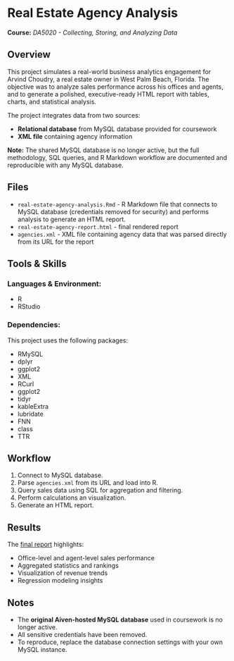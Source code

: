 # Real Estate Agency Analysis
**Course:** _DA5020 - Collecting, Storing, and Analyzing Data_

## Overview
This project simulates a real-world business analytics engagement for Arvind Choudry, a real estate owner in West Palm Beach, Florida. The objective was to analyze sales performance across his offices and agents, and to generate a polished, executive-ready HTML report with tables, charts, and statistical analysis.

The project integrates data from two sources:
* **Relational database** from MySQL database provided for coursework
* **XML file** containing agency information

**Note:** The shared MySQL database is no longer active, but the full methodology, SQL queries, and R Markdown workflow are documented and reproducible with any MySQL database.

## Files
* `real-estate-agency-analysis.Rmd` - R Markdown file that connects to MySQL database (credentials removed for security) and performs analysis to generate an HTML report.
* `real-estate-agency-report.html` - final rendered report
* `agencies.xml` - XML file containing agency data that was parsed directly from its URL for the report

## Tools & Skills
### Languages & Environment: 
* R
* RStudio

### Dependencies: 
This project uses the following packages:
* RMySQL
* dplyr
* ggplot2
* XML
* RCurl
* ggplot2
* tidyr
* kableExtra
* lubridate
* FNN
* class
* TTR

## Workflow
1. Connect to MySQL database.
2. Parse `agencies.xml` from its URL and load into R.
3. Query sales data using SQL for aggregation and filtering.
4. Perform calculations an visualization.
5. Generate an HTML report.

## Results
The [final report](https://zoechow24.github.io/real-estate-agency-analysis/real-estate-agency-report.html) highlights:
* Office-level and agent-level sales performance
* Aggregated statistics and rankings
* Visualization of revenue trends
* Regression modeling insights

## Notes
* The **original Aiven-hosted MySQL database** used in coursework is no longer active.
* All sensitive credentials have been removed.
* To reproduce, replace the database connection settings with your own MySQL instance.
